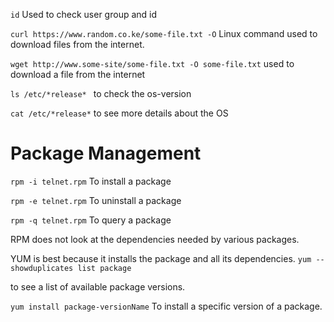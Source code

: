 `id`
Used to check user group and id

`curl https://www.random.co.ke/some-file.txt -O`
Linux command used to download files from the internet.

`wget http://www.some-site/some-file.txt -O some-file.txt`
used to download a file from the internet

`ls /etc/*release* `
to check the os-version
 
 `cat /etc/*release*`
 to see more details about the OS

 # Package Management
 `rpm -i telnet.rpm`
 To install a package

 `rpm -e telnet.rpm`
 To uninstall a package

 `rpm -q telnet.rpm`
 To query a package

 RPM does not look at the dependencies needed by various packages.

 YUM is best because it installs the package and all its dependencies.
`yum --showduplicates list package`

  to see a list of available package versions.

`yum install package-versionName`
To install a specific version of a package.
